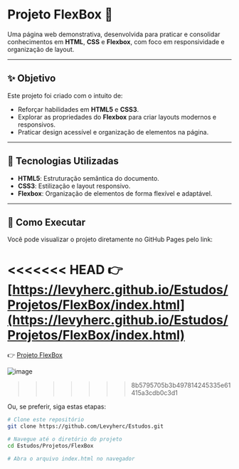 # Projeto FlexBox 🧩

Uma página web demonstrativa, desenvolvida para praticar e consolidar conhecimentos em **HTML**, **CSS** e **Flexbox**, com foco em responsividade e organização de layout.

---

## ✨ Objetivo

Este projeto foi criado com o intuito de:

- Reforçar habilidades em **HTML5** e **CSS3**.
- Explorar as propriedades do **Flexbox** para criar layouts modernos e responsivos.
- Praticar design acessível e organização de elementos na página.

---

## 🧰 Tecnologias Utilizadas

- **HTML5**: Estruturação semântica do documento.
- **CSS3**: Estilização e layout responsivo.
- **Flexbox**: Organização de elementos de forma flexível e adaptável.

---

## 🚀 Como Executar

Você pode visualizar o projeto diretamente no GitHub Pages pelo link:

<<<<<<< HEAD
👉 [https://levyherc.github.io/Estudos/Projetos/FlexBox/index.html](https://levyherc.github.io/Estudos/Projetos/FlexBox/index.html)
=======
👉 [Projeto FlexBox](https://levyherc.github.io/Estudos/Projetos/FlexBox/index.html)

![image](https://github.com/user-attachments/assets/859be8c3-4800-49e7-86a8-aa80ed856c00)

>>>>>>> 8b5795705b3b497814245335e61415a3cdb0c3d1

Ou, se preferir, siga estas etapas:

```bash
# Clone este repositório
git clone https://github.com/Levyherc/Estudos.git

# Navegue até o diretório do projeto
cd Estudos/Projetos/FlexBox

# Abra o arquivo index.html no navegador
